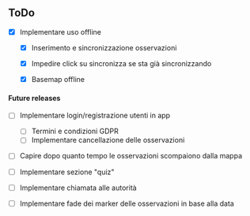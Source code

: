 ## ToDo

- [x] Implementare uso offline
    - [x] Inserimento e sincronizzazione osservazioni
    - [x] Impedire click su sincronizza se sta già sincronizzando
	- [x] Basemap offline


#### Future releases

- [ ] Implementare login/registrazione utenti in app
	- [ ] Termini e condizioni GDPR
    - [ ] Implementare cancellazione delle osservazioni

- [ ] Capire dopo quanto tempo le osservazioni scompaiono dalla mappa

- [ ] Implementare sezione "quiz"
    
- [ ] Implementare chiamata alle autorità

- [ ] Implementare fade dei marker delle osservazioni in base alla data
